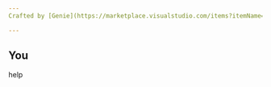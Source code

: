 ```yaml
---
Crafted by [Genie](https://marketplace.visualstudio.com/items?itemName=genieai.chatgpt-vscode)

---
```


## You

help